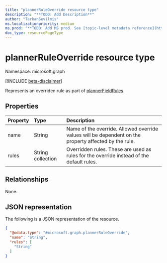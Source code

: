 ```yaml
---
title: "plannerRuleOverride resource type"
description: "**TODO: Add Description**"
author: "TarkanSevilmis"
ms.localizationpriority: medium
ms.prod: "**TODO: Add MS prod. See [topic-level metadata reference](https://aka.ms/msgo?pagePath=Document-APIs/Guidelines/Metadata)**"
doc_type: resourcePageType
---
```


# plannerRuleOverride resource type

Namespace: microsoft.graph

[!INCLUDE [beta-disclaimer](../../includes/beta-disclaimer.md)]

Represents an overriden rule as part of [plannerFieldRules](../resources/plannerfieldrules.md).

## Properties
|Property|Type|Description|
|:---|:---|:---|
|name|String|Name of the override. Allowed override values will be dependent on the property affected by the rule.|
|rules|String collection|Overridden rules. These are used as rules for the override instead of the default rules.|

## Relationships
None.

## JSON representation
The following is a JSON representation of the resource.
<!-- {
  "blockType": "resource",
  "@odata.type": "microsoft.graph.plannerRuleOverride"
}
-->
``` json
{
  "@odata.type": "#microsoft.graph.plannerRuleOverride",
  "name": "String",
  "rules": [
    "String"
  ]
}
```


